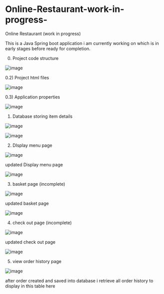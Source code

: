 # Online-Restaurant-work-in-progress-
Online Restaurant (work in progress)


This is a Java Spring boot application i am currently working on which is in early stages before ready for completion.


0) Project code structure 

![image](https://user-images.githubusercontent.com/73298685/192267060-34c94486-0d99-4d22-8cb7-bfd11d9aee12.png)


0.2) Project html files 

![image](https://user-images.githubusercontent.com/73298685/192268539-ecdf795e-7b47-44a2-8085-e141575c7408.png)



0.3) Application properties 

![image](https://user-images.githubusercontent.com/73298685/192092805-86454ad9-70cf-4cf1-9e03-219244b8525d.png)


1) Database storing item details 

![image](https://user-images.githubusercontent.com/73298685/189692187-db1ddff4-baf8-4378-b482-82561c7ea978.png)


![image](https://user-images.githubusercontent.com/73298685/192147432-cdef21f7-8dfb-4101-9ba4-c7aa1616a17b.png)


2) DIsplay menu page 

![image](https://user-images.githubusercontent.com/73298685/189692699-5bc832d7-35f8-4755-9bde-ddd48e1e3033.png)


updated Display menu page

![image](https://user-images.githubusercontent.com/73298685/196763164-ff833751-15dd-4a79-949e-ed9961a82d51.png)



3) basket page (incomplete)

![image](https://user-images.githubusercontent.com/73298685/192092722-6ae56ead-e801-4e8a-8ae7-b3f11e4ba8d7.png)


updated basket page 


![image](https://user-images.githubusercontent.com/73298685/196763420-a5b74a22-91f4-4a86-93b2-7799f3a0fb09.png)


4) check out page (incomplete)

![image](https://user-images.githubusercontent.com/73298685/192103645-59fa0f9d-2afd-4651-ab16-51f729f0ca38.png)

updated check out page 

![image](https://user-images.githubusercontent.com/73298685/196763639-9553c051-4318-4427-a06c-b8e9e8d778e5.png)

5) view order history page 

![image](https://user-images.githubusercontent.com/73298685/196763813-71f2cd40-d067-4f3b-92b1-f7b96407f47a.png)

after order created and saved into database i retrieve all order history to display in this table here


